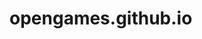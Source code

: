 <!--
	FileName : README.md
	By : yzx
	MakeTime : 2024年8月18日 下午 02:06:26
	Copyright (C) 2024-2025 openGames 
-->
# opengames.github.io